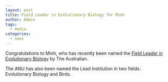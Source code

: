 ```yaml
---
layout: post
title: Field Leader in Evolutionary Biology for Minh
author: Admin
tags:
  - media
categories: 
  - news
---
```


Congratulations to Minh, who has recently been named the 
[Field Leader in Evolutionary Biology](https://specialreports.theaustralian.com.au/2178727/life-sciences-earth-sciences/)
by The Australian.

The ANU has also been named the Lead Institution in two fields:
Evolutionary Biology and Birds.